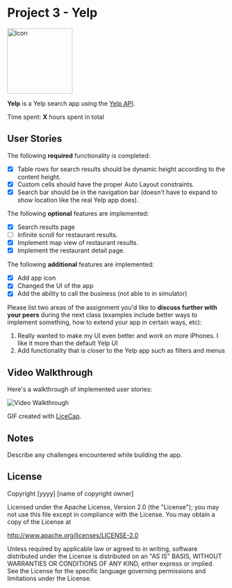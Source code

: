 # Project 3 - Yelp

<img src='https://lh4.ggpht.com/F0F4Z965uf3psiHu5h77e-8o-Yla68BEaJI8xLfK-V3JkMK4yQv1WLqqZQCwYhDevKoa=w300' title='Icon' width='150px' alt='Icon' />

**Yelp** is a Yelp search app using the [Yelp API](http://www.yelp.com/developers/documentation/v2/search_api).

Time spent: **X** hours spent in total

## User Stories

The following **required** functionality is completed:

- [x] Table rows for search results should be dynamic height according to the content height.
- [x] Custom cells should have the proper Auto Layout constraints.
- [x] Search bar should be in the navigation bar (doesn't have to expand to show location like the real Yelp app does).

The following **optional** features are implemented:

- [x] Search results page
- [ ] Infinite scroll for restaurant results.
- [x] Implement map view of restaurant results.
- [x] Implement the restaurant detail page.

The following **additional** features are implemented:

- [x] Add app icon
- [x] Changed the UI of the app
- [x] Add the ability to call the business (not able to in simulator)

Please list two areas of the assignment you'd like to **discuss further with your peers** during the next class (examples include better ways to implement something, how to extend your app in certain ways, etc):

1.  Really wanted to make my UI even better and work on more iPhones. I like it more than the default Yelp UI
2.  Add functionality that is closer to the Yelp app such as filters and menus

## Video Walkthrough 

Here's a walkthrough of implemented user stories:

<img src='http://i.imgur.com/link/to/your/gif/file.gif' title='Video Walkthrough' width='' alt='Video Walkthrough' />

GIF created with [LiceCap](http://www.cockos.com/licecap/).

## Notes

Describe any challenges encountered while building the app.

## License

Copyright [yyyy] [name of copyright owner]

Licensed under the Apache License, Version 2.0 (the "License");
you may not use this file except in compliance with the License.
You may obtain a copy of the License at

http://www.apache.org/licenses/LICENSE-2.0

Unless required by applicable law or agreed to in writing, software
distributed under the License is distributed on an "AS IS" BASIS,
WITHOUT WARRANTIES OR CONDITIONS OF ANY KIND, either express or implied.
See the License for the specific language governing permissions and
limitations under the License.
